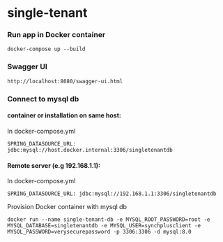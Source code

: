 ﻿# single-tenant

### Run app in Docker container
`docker-compose up --build`

### Swagger UI
`http://localhost:8080/swagger-ui.html`

### Connect to mysql db 
#### container or installation on same host:
In docker-compose.yml
```
SPRING_DATASOURCE_URL: jdbc:mysql://host.docker.internal:3306/singletenantdb
```

#### Remote server (e.g 192.168.1.1):
In docker-compose.yml
```
SPRING_DATASOURCE_URL: jdbc:mysql://192.168.1.1:3306/singletenantdb
```

Provision Docker container with mysql db
```
docker run --name single-tenant-db -e MYSQL_ROOT_PASSWORD=root -e MYSQL_DATABASE=singletenantdb -e MYSQL_USER=synchplusclient -e MYSQL_PASSWORD=verysecurepassword -p 3306:3306 -d mysql:8.0
```